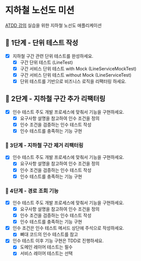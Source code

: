 # 지하철 노선도 미션

[ATDD 강의](https://edu.nextstep.camp/c/R89PYi5H) 실습을 위한 지하철 노선도 애플리케이션

## 🚀 1단계 - 단위 테스트 작성

- [x] 지하철 구간 관련 단위 테스트를 완성하세요.
    - [x] 구간 단위 테스트 (LineTest)
    - [x] 구간 서비스 단위 테스트 with Mock (LineServiceMockTest)
    - [x] 구간 서비스 단위 테스트 without Mock (LineServiceTest)
    - [x] 단위 테스트를 기반으로 비즈니스 로직을 리팩터링 하세요.

## 🚀 2단계 - 지하철 구간 추가 리팩터링

- [x] 인수 테스트 주도 개발 프로세스에 맞춰서 기능을 구현하세요.
    - [x] 요구사항 설명을 참고하여 인수 조건을 정의
    - [x] 인수 조건을 검증하는 인수 테스트 작성
    - [x] 인수 테스트를 충족하는 기능 구현

### 🚀 3단계 - 지하철 구간 제거 리팩터링

- [x] 인수 테스트 주도 개발 프로세스에 맞춰서 기능을 구현하세요.
    - [x] 요구사항 설명을 참고하여 인수 조건을 정의
    - [x] 인수 조건을 검증하는 인수 테스트 작성
    - [x] 인수 테스트를 충족하는 기능 구현

### 🚀 4단계 - 경로 조회 기능

- [x] 인수 테스트 주도 개발 프로세스에 맞춰서 기능을 구현하세요.
    - [x] 요구사항 설명을 참고하여 인수 조건을 정의
    - [x] 인수 조건을 검증하는 인수 테스트 작성
    - [x] 인수 테스트를 충족하는 기능 구현
- [x] 인수 조건은 인수 테스트 메서드 상단에 주석으로 작성하세요.
    - [x] 뼈대 코드의 인수 테스트를 참고
- [x] 인수 테스트 이후 기능 구현은 TDD로 진행하세요.
    - [x] 도메인 레이어 테스트는 필수
    - [x] 서비스 레이어 테스트는 선택
